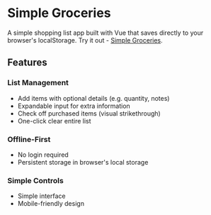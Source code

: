 # Simple Groceries

A simple shopping list app built with Vue that saves directly to your browser's localStorage.
Try it out - [Simple Groceries](https://baddabudda.github.io/simple-groceries/).

## Features

### List Management
- Add items with optional details (e.g. quantity, notes)
- Expandable input for extra information
- Check off purchased items (visual strikethrough)
- One-click clear entire list

### Offline-First
- No login required
- Persistent storage in browser's local storage

### ️Simple Controls
- Simple interface
- Mobile-friendly design